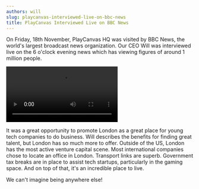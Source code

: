 ```yaml
---
authors: will
slug: playcanvas-interviewed-live-on-bbc-news
title: PlayCanvas Interviewed Live on BBC News
---
```


On Friday, 18th November, PlayCanvas HQ was visited by BBC News, the world's largest broadcast news organization. Our CEO Will was interviewed live on the 6 o'clock evening news which has viewing figures of around 1 million people.

<div className="iframe-container">
    <video controls src="/img/BBC-London-Evening-News-18_11_2016.mp4"></video>
</div>

It was a great opportunity to promote London as a great place for young tech companies to do business. Will describes the benefits for finding great talent, but London has so much more to offer. Outside of the US, London has the most active venture capital scene. Most international companies chose to locate an office in London. Transport links are superb. Government tax breaks are in place to assist tech startups, particularly in the gaming space. And on top of that, it's an incredible place to live.

We can't imagine being anywhere else!

